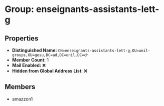 # Group: enseignants-assistants-lett-g

## Properties

- **Distinguished Name:** `CN=enseignants-assistants-lett-g,OU=unil-groups,OU=gesu,DC=ad,DC=unil,DC=ch`
- **Member Count:** 1
- **Mail Enabled:** ❌
- **Hidden from Global Address List:** ❌

## Members

- amazzon1

